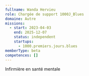 ```yaml
---
fullname: Wanda Hervieu
role: Chargée de support 1000J_Blues
domaine: Autre
missions:
  - start: 2023-04-03
    end: 2025-12-07
    status: independent
    startups:
      - 1000.premiers.jours.blues
memberType: beta
competences: []
---
```

Infirmière en santé mentale
